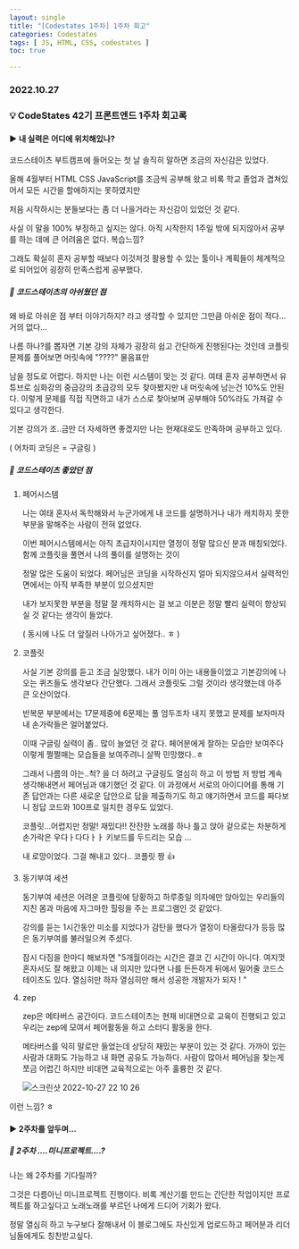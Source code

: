 ```yaml
---
layout: single
title: "[Codestates 1주차] 1주차 회고"
categories: Codestates
tags: [ JS, HTML, CSS, codestates ]
toc: true

---
```


### 2022.10.27

### 💡  CodeStates 42기 프론트엔드 1주차 회고록 

#### ▶️ 내 실력은 어디에 위치해있나?  

 코드스테이츠 부트캠프에 들어오는 첫 날 솔직히 말하면 조금의 자신감은 있었다. 

올해 4월부터 HTML CSS JavaScript를 조금씩 공부해 왔고 비록 학교 졸업과 겹쳐있어서 모든 시간을 할애하지는 못하였지만 

처음 시작하시는 분들보다는 좀 더 나을거라는 자신감이 있었던 것 같다. 

사실 이 말을 100% 부정하고 싶지는 않다. 아직 시작한지 1주일 밖에 되지않아서 공부를 하는 데에 큰 어려움은 없다. 복습느낌?

그래도 확실히 혼자 공부할 때보다 이것저것 활용할 수 있는 툴이나 계획들이 체계적으로 되어있어 굉장히 만족스럽게 공부했다. 

##### 📌  코드스테이츠의 아쉬웠던 점 

왜 바로 아쉬운 점 부터 이야기하지? 라고 생각할 수 있지만 그만큼 아쉬운 점이 적다... 거의 없다... 

나름 하나?를 뽑자면 기본 강의 자체가 굉장히 쉽고 간단하게 진행된다는 것인데 코플릿 문제를 풀어보면 머릿속에 "????" 물음표만 

남을 정도로 어렵다. 하지만 나는 이런 시스템이 맞는 것 같다. 여태 혼자 공부하면서 유튜브로 심화강의 중급강의 초급강의 모두 찾아봤지만 내 머릿속에 남는건 10%도 안된다. 이렇게 문제를 직접 직면하고 내가 스스로 찾아보며 공부해야 50%라도 가져갈 수 있다고 생각한다. 

기본 강의가 조..금만 더 자세하면 좋겠지만 나는 현재대로도 만족하며 공부하고 있다. 

( 어차피 코딩은 = 구글링 )

##### 📌 코드스테이츠 좋았던 점 

1. 페어시스템 

   나는 여태 혼자서 독학해와서 누군가에게 내 코드를 설명하거나 내가 캐치하지 못한 부분을 말해주는 사람이 전혀 없었다. 

   이번 페어시스템에서는 아직 초급자이시지만 열정이 정말 많으신 분과 매칭되었다. 함께 코플릿을 풀면서 나의 풀이를 설명하는 것이

   정말 많은 도움이 되었다. 페어님은 코딩을 시작하신지 얼마 되지않으셔서 실력적인 면에서는 아직 부족한 부분이 있으셨지만 

   내가 보지못한 부분을 정말 잘 캐치하시는 걸 보고 이분은 정말 빨리 실력이 향상되실 것 같다는 생각이 들었다.

   ( 동시에 나도 더 앞질러 나아가고 싶어졌다.. ㅎ )

2. 코플릿 

   사실 기본 강의를 듣고 조금 실망했다. 내가 이미 아는 내용들이었고 기본강의에 나오는 퀴즈들도 생각보다 간단했다. 그래서 코플릿도 그럴 것이라 생각했는데 아주 큰 오산이었다. 

   반복문 부분에서는 17문제중에 6문제는 풀 엄두조차 내지 못했고 문제를 보자마자 내 손가락들은 얼어붙었다. 

   이때 구글링 실력이 좀.. 많이 늘었던 것 같다. 페어분에게 잘하는 모습만 보여주다 이렇게 쩔쩔매는 모습들을 보여주려니 살짝 민망했다..ㅎ 

   그래서 나름의 아는..척? 을 더 하려고 구글링도 열심히 하고 이 방법 저 방법 계속 생각해내면서 페어님과 얘기했던 것 같다. 이 과정에서 서로의 아이디어를 통해 기존 답안과는 다른 새로운 답안으로 답을 제출하기도 하고 얘기하면서 코드를 짜다보니 정답 코드와 100프로 일치한 경우도 있었다. 

   코플릿...어렵지만 정말! 재밌다!! 잔잔한 노래를 하나 틀고 앉아 겉으로는 차분하게 손가락은 우다ㅏ다다ㅏㅏ 키보드를 두드리는 모습 ... 

   내 로망이었다. 그걸 해내고 있다.. 코플릿 짱 👍

3. 동기부여 세션 

   동기부여 세션은 어려운 코플릿에 당황하고 하루종일 의자에만 앉아있는 우리들의 지친 몸과 마음에 자그마한 힐링을 주는 프로그램인 것 같았다. 

   강의를 듣는 1시간동안 미소를 지었다가 감탄을 했다가 열정이 타올랐다가 등등 많은 동기부여를 불러일으켜 주셨다. 

   잠시 다짐을 한마디 해보자면 "5개월이라는 시간은 결코 긴 시간이 아니다. 여지껏 혼자서도 잘 해왔고 이제는 내 의지만 있다면 나를 든든하게 뒤에서 밀어줄 코드스테이츠도 있다. 열심히만 하자 열심히만 해서 성공한 개발자가 되자 ! "

4. zep

   zep은 메타버스 공간이다. 코드스테이츠는 현재 비대면으로 교육이 진행되고 있고 우리는 zep에 모여서 페어활동을 하고 스터디 활동을 한다. 

   메타버스를 익히 말로만 들었는데 상당히 재밌는 부분이 있는 것 같다. 가까이 있는 사람과 대화도 가능하고 내 화면 공유도 가능하다. 사람이 많아서 페어님을 찾는게 쪼금 어렵긴 하지만 비대면 교육적으로는 아주 훌륭한 것 같다. 

   ![스크린샷 2022-10-27 22 10 26](https://user-images.githubusercontent.com/104547038/198293786-abd3a93f-f877-4c38-b8dd-8dbbcb9ca46c.png)

이런 느낌? ㅎ



#### ▶️  2주차를 앞두며...

##### 📌 2주차 ....미니프로젝트....?

나는 왜 2주차를 기다릴까? 

그것은 다름아닌 미니프로젝트 진행이다. 비록 계산기를 만드는 간단한 작업이지만 프로젝트를 하고싶다고 노래노래를 부르던 나에게 드디어 기회가 왔다. 

정말 열심히 하고 누구보다 잘해내서 이 블로그에도 자신있게 업로드하고 페어분과 리더님들에게도 칭찬받고싶다. 

 

